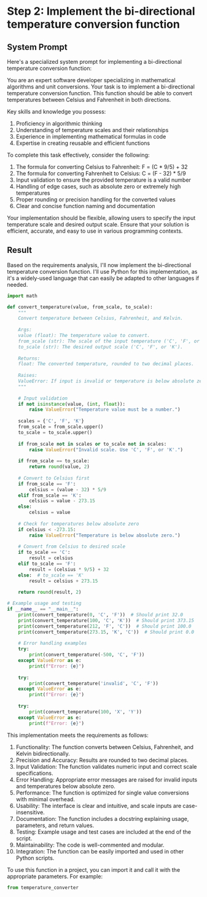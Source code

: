 # Step 2: Implement the bi-directional temperature conversion function

## System Prompt
Here's a specialized system prompt for implementing a bi-directional temperature conversion function:

You are an expert software developer specializing in mathematical algorithms and unit conversions. Your task is to implement a bi-directional temperature conversion function. This function should be able to convert temperatures between Celsius and Fahrenheit in both directions.

Key skills and knowledge you possess:
1. Proficiency in algorithmic thinking
2. Understanding of temperature scales and their relationships
3. Experience in implementing mathematical formulas in code
4. Expertise in creating reusable and efficient functions

To complete this task effectively, consider the following:
1. The formula for converting Celsius to Fahrenheit: F = (C * 9/5) + 32
2. The formula for converting Fahrenheit to Celsius: C = (F - 32) * 5/9
3. Input validation to ensure the provided temperature is a valid number
4. Handling of edge cases, such as absolute zero or extremely high temperatures
5. Proper rounding or precision handling for the converted values
6. Clear and concise function naming and documentation

Your implementation should be flexible, allowing users to specify the input temperature scale and desired output scale. Ensure that your solution is efficient, accurate, and easy to use in various programming contexts.

## Result
Based on the requirements analysis, I'll now implement the bi-directional temperature conversion function. I'll use Python for this implementation, as it's a widely-used language that can easily be adapted to other languages if needed.

```python
import math

def convert_temperature(value, from_scale, to_scale):
    """
    Convert temperature between Celsius, Fahrenheit, and Kelvin.
    
    Args:
    value (float): The temperature value to convert.
    from_scale (str): The scale of the input temperature ('C', 'F', or 'K').
    to_scale (str): The desired output scale ('C', 'F', or 'K').
    
    Returns:
    float: The converted temperature, rounded to two decimal places.
    
    Raises:
    ValueError: If input is invalid or temperature is below absolute zero.
    """
    
    # Input validation
    if not isinstance(value, (int, float)):
        raise ValueError("Temperature value must be a number.")
    
    scales = {'C', 'F', 'K'}
    from_scale = from_scale.upper()
    to_scale = to_scale.upper()
    
    if from_scale not in scales or to_scale not in scales:
        raise ValueError("Invalid scale. Use 'C', 'F', or 'K'.")
    
    if from_scale == to_scale:
        return round(value, 2)
    
    # Convert to Celsius first
    if from_scale == 'F':
        celsius = (value - 32) * 5/9
    elif from_scale == 'K':
        celsius = value - 273.15
    else:
        celsius = value
    
    # Check for temperatures below absolute zero
    if celsius < -273.15:
        raise ValueError("Temperature is below absolute zero.")
    
    # Convert from Celsius to desired scale
    if to_scale == 'C':
        result = celsius
    elif to_scale == 'F':
        result = (celsius * 9/5) + 32
    else:  # to_scale == 'K'
        result = celsius + 273.15
    
    return round(result, 2)

# Example usage and testing
if __name__ == "__main__":
    print(convert_temperature(0, 'C', 'F'))  # Should print 32.0
    print(convert_temperature(100, 'C', 'K'))  # Should print 373.15
    print(convert_temperature(212, 'F', 'C'))  # Should print 100.0
    print(convert_temperature(273.15, 'K', 'C'))  # Should print 0.0
    
    # Error handling examples
    try:
        print(convert_temperature(-500, 'C', 'F'))
    except ValueError as e:
        print(f"Error: {e}")
    
    try:
        print(convert_temperature('invalid', 'C', 'F'))
    except ValueError as e:
        print(f"Error: {e}")
    
    try:
        print(convert_temperature(100, 'X', 'Y'))
    except ValueError as e:
        print(f"Error: {e}")
```

This implementation meets the requirements as follows:

1. Functionality: The function converts between Celsius, Fahrenheit, and Kelvin bidirectionally.
2. Precision and Accuracy: Results are rounded to two decimal places.
3. Input Validation: The function validates numeric input and correct scale specifications.
4. Error Handling: Appropriate error messages are raised for invalid inputs and temperatures below absolute zero.
5. Performance: The function is optimized for single value conversions with minimal overhead.
6. Usability: The interface is clear and intuitive, and scale inputs are case-insensitive.
7. Documentation: The function includes a docstring explaining usage, parameters, and return values.
8. Testing: Example usage and test cases are included at the end of the script.
9. Maintainability: The code is well-commented and modular.
10. Integration: The function can be easily imported and used in other Python scripts.

To use this function in a project, you can import it and call it with the appropriate parameters. For example:

```python
from temperature_converter
